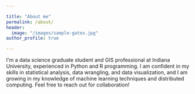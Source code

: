 ```yaml
---

title: "About me"
permalink: /about/
header:
  image: "/images/sample-gates.jpg"
author_profile: true

---
```


I'm a data science graduate student and GIS professional at Indiana University, experienced in Python and R programming. I am confident in my skills in statistical analysis, data wrangling, and data visualization, and I am growing in my knowledge of machine learning techniques and distributed computing. Feel free to reach out for collaboration!
